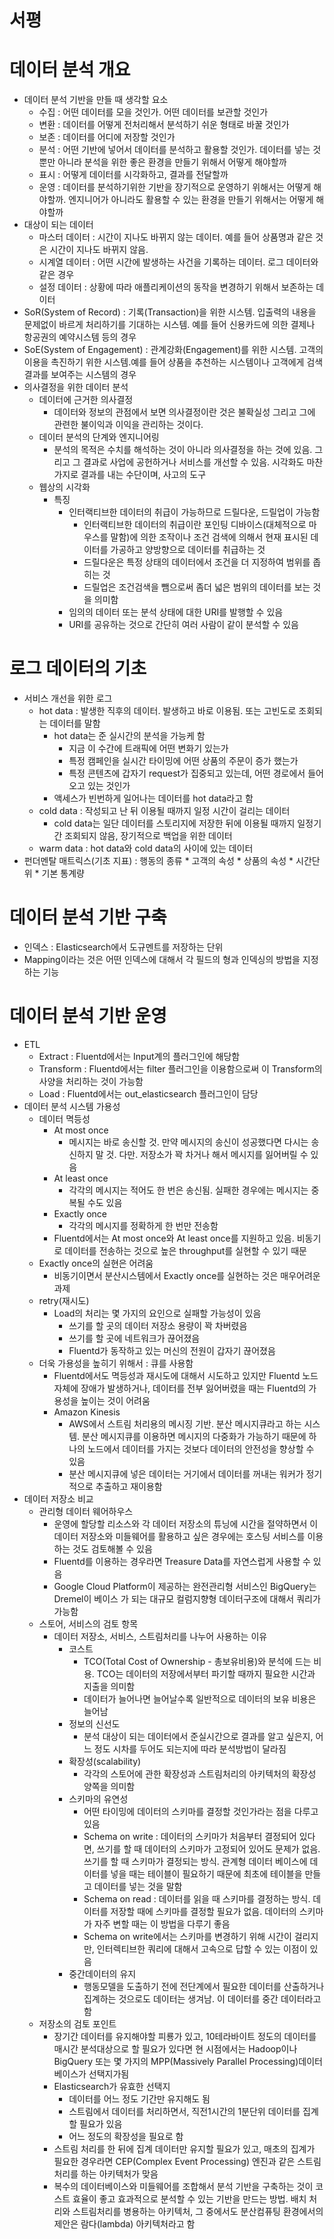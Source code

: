 # 서평

# 데이터 분석 개요
- 데이터 분석 기반을 만들 때 생각할 요소
  - 수집 : 어떤 데이터를 모을 것인가. 어떤 데이터를 보관할 것인가
  - 변환 : 데이터를 어떻게 전처리해서 분석하기 쉬운 형태로 바꿀 것인가
  - 보존 : 데이터를 어디에 저장할 것인가
  - 분석 : 어떤 기반에 넣어서 데이터를 분석하고 활용할 것인가. 데이터를 넣는 것 뿐만 아니라 분석을 위한 좋은 환경을 만들기 위해서 어떻게 해야할까
  - 표시 : 어떻게 데이터를 시각화하고, 결과를 전달할까
  - 운영 : 데이터를 분석하기위한 기반을 장기적으로 운영하기 위해서는 어떻게 해야할까. 엔지니어가 아니라도 활용할 수 있는 환경을 만들기 위해서는 어떻게 해야할까
- 대상이 되는 데이터
  - 마스터 데이터 : 시간이 지나도 바뀌지 않는 데이터. 예를 들어 상품명과 같은 것은 시간이 지나도 바뀌지 않음.
  - 시계열 데이터 : 어떤 시간에 발생하는 사건을 기록하는 데이터. 로그 데이터와 같은 경우
  - 설정 데이터 : 상황에 따라 애플리케이션의 동작을 변경하기 위해서 보존하는 데이터 
- SoR(System of Record) : 기록(Transaction)을 위한 시스템. 입출력의 내용을 문제없이 바르게 처리하기를 기대하는 시스템. 예를 들어 신용카드에 의한 결제나 항공권의 예약시스템 등의 경우 
- SoE(System of Engagement) : 관계강화(Engagement)를 위한 시스템. 고객의 이용을 촉진하기 위한 시스템.예를 들어 상품을 추천하는 시스템이나 고객에게 검색결과를 보여주는 시스템의 경우
- 의사결정을 위한 데이터 분석
  - 데이터에 근거한 의사결정
    - 데이터와 정보의 관점에서 보면 의사결정이란 것은 불확실성 그리고 그에 관련한 불이익과 이익을 관리하는 것이다.
  - 데이터 분석의 단계와 엔지니어링
    - 분석의 목적은 수치를 해석하는 것이 아니라 의사결정을 하는 것에 있음. 그리고 그 결과로 사업에 공헌하거나 서비스를 개선할 수 있음. 시각화도 마찬가지로 결과를 내는 수단이며, 사고의 도구
  - 웹상의 시각화
    - 특징
      - 인터랙티브한 데이터의 취급이 가능하므로 드릴다운, 드릴업이 가능함
        - 인터랙티브한 데이터의 취급이란 포인팅 디바이스(대체적으로 마우스를 말함)에 의한 조작이나 조건 검색에 의해서 현재 표시된 데이터를 가공하고 양방향으로 데이터를 취급하는 것
        - 드릴다운은 특정 상태의 데이터에서 조건을 더 지정하여 범위를 좁히는 것
        - 드릴업은 조건검색을 뺌으로써 좀더 넓은 범위의 데이터를 보는 것을 의미함 
      - 임의의 데이터 또는 분석 상태에 대한 URI를 발행할 수 있음
      - URI를 공유하는 것으로 간단히 여러 사람이 같이 분석할 수 있음 

# 로그 데이터의 기초
- 서비스 개선을 위한 로그
  - hot data : 발생한 직후의 데이터. 발생하고 바로 이용됨. 또는 고빈도로 조회되는 데이터를 말함
    - hot data는 준 실시간의 분석을 가능케 함 
      - 지금 이 수간에 트래픽에 어떤 변화기 있는가
      - 특정 캠페인을 실시간 타이밍에 어떤 상품의 주문이 증가 했는가
      - 특정 콘텐츠에 갑자기 request가 집중되고 있는데, 어떤 경로에서 들어오고 있는 것인가
    - 액세스가 빈번하게 일어나는 데이터를 hot data라고 함 
  - cold data : 작성되고 난 뒤 이용될 때까지 일정 시간이 걸리는 데이터
    - cold data는 일단 데이터를 스토리지에 저장한 뒤에 이용될 때까지 일정기간 조회되지 않음, 장기적으로 백업을 위한 데이터  
  - warm data : hot data와 cold data의 사이에 있는 데이터 
- 펀더멘탈 매트릭스(기초 지표) : 행동의 종류 * 고객의 속성 * 상품의 속성 * 시간단위 * 기본 통계량 

# 데이터 분석 기반 구축
- 인덱스 : Elasticsearch에서 도규멘트를 저장하는 단위
- Mapping이라는 것은 어떤 인덱스에 대해서 각 필드의 형과 인덱싱의 방법을 지정하는 기능

# 데이터 분석 기반 운영
- ETL
  - Extract : Fluentd에서는 Input계의 플러그인에 해당함
  - Transform : Fluentd에서는 filter 플러그인을 이용함으로써 이 Transform의 사양을 처리하는 것이 가능함
  - Load : Fluentd에서는 out_elasticsearch 플러그인이 담당 
- 데이터 분석 시스템 가용성
  - 데이터 멱등성
    - At most once
      - 메시지는 바로 송신할 것. 만약 메시지의 송신이 성공했다면 다시는 송신하지 말 것. 다만. 저장소가 꽉 차거나 해서 메시지를 잃어버릴 수 있음
    - At least once
      - 각각의 메시지는 적어도 한 번은 송신됨. 실패한 경우에는 메시지는 중복될 수도 있음
    - Exactly once
      - 각각의 메시지를 정확하게 한 번만 전송함
    - Fluentd에서는 At most once와 At least once를 지원하고 있음. 비동기로 데이터를 전송하는 것으로 높은 throughput를 실현할 수 있기 때문
  - Exactly once의 실현은 어려움
    - 비동기이면서 분산시스템에서 Exactly once를 실현하는 것은 매우어려운 과제
  - retry(재시도)
    - Load의 처리는 몇 가지의 요인으로 실패할 가능성이 있음
      - 쓰기를 할 곳의 데이터 저장소 용량이 꽉 차버렸음
      - 쓰기를 할 곳에 네트워크가 끊어졌음
      - Fluentd가 동작하고 있는 머신의 전원이 갑자기 끊어졌음
  - 더욱 가용성을 높히기 위해서 : 큐를 사용함
    - Fluentd에서도 멱등성과 재시도에 대해서 시도하고 있지만 Fluentd 노드 자체에 장애가 발생하거나, 데이터를 전부 잃어버렸을 때는 Fluentd의 가용성을 높이는 것이 어려움
    - Amazon Kinesis
      - AWS에서 스트림 처리용의 메시징 기반. 분산 메시지큐라고 하는 시스템. 분산 메시지큐를 이용하면 메시지의 다중화가 가능하기 때문에 하나의 노드에서 데이터를 가지는 것보다 데이터의 안전성을 향상할 수 있음 
      - 분산 메시지큐에 넣은 데이터는 거기에서 데이터를 꺼내는 워커가 정기적으로 추출하고 재이용함 
- 데이터 저장소 비교
  - 관리형 데이터 웨어하우스
    - 운영에 할당할 리소스와 각 데이터 저장소의 튜닝에 시간을 절약하면서 이 데이터 저장소와 미들웨어를 활용하고 싶은 경우에는 호스팅 서비스를 이용하는 것도 검토해볼 수 있음
    - Fluentd를 이용하는 경우라면 Treasure Data를 자연스럽게 사용할 수 있음
    - Google Cloud Platform이 제공하는 완전관리형 서비스인 BigQuery는 Dremel이 베이스 가 되는 대규모 컬럼지향형 데이터구조에 대해서 쿼리가 가능함
  - 스토어, 서비스의 검토 항목
    - 데이터 저장소, 서비스, 스트림처리를 나누어 사용하는 이유
      - 코스트
        - TCO(Total Cost of Ownership - 총보유비용)와 분석에 드는 비용. TCO는 데이터의 저장에서부터 파기할 때까지 필요한 시간과 지출을 의미함
        - 데이터가 늘어나면 늘어날수록 일반적으로 데이터의 보유 비용은 늘어남 
      - 정보의 신선도
        - 분석 대상이 되는 데이터에서 준실시간으로 결과를 알고 싶은지, 어느 정도 시차를 두어도 되는지에 따라 분석방법이 달라짐
      - 확장성(scalability)
        - 각각의 스토어에 관한 확장성과 스트림처리의 아키텍처의 확장성 양쪽을 의미함
      - 스키마의 유연성
        - 어떤 타이밍에 데이터의 스키마를 결정할 것인가라는 점을 다루고 있음
        - Schema on write : 데이터의 스키마가 처음부터 결정되어 있다면, 쓰기를 할 때 데이터의 스키마가 고정되어 있어도 문제가 없음. 쓰기를 할 때 스키마가 결정되는 방식. 관계형 데이터 베이스에 데이터를 넣을 때는 테이블이 필요하기 때문에 최초에 테이블을 만들고 데이터를 넣는 것을 말함
        - Schema on read : 데이터를 읽을 때 스키마를 결정하는 방식. 데이터를 저장할 때에 스키마를 결정할 필요가 없음. 데이터의 스키마가 자주 변할 때는 이 방법을 다루기 좋음
        - Schema on write에서는 스키마를 변경하기 위해 시간이 걸리지만, 인터렉티브한 쿼리에 대해서 고속으로 답할 수 있는 이점이 있음 
      - 중간데이터의 유지
        - 행동모델을 도출하기 전에 전단계에서 필요한 데이터를 산출하거나 집계하는 것으로도 데이터는 생겨남. 이 데이터를 중간 데이터라고 함 
  - 저장소의 검토 포인트
    - 장기간 데이터를 유지해야할 피룡가 있고, 10테라바이트 정도의 데이터를 매시간 분석대상으로 할 필요가 있다면 현 시점에서는 Hadoop이나 BigQuery 또는 몇 가지의 MPP(Massively Parallel Processing)데이터베이스가 선택지가됨
    - Elasticsearch가 유효한 선택지
      - 데이터를 어느 정도 기간만 유지해도 됨
      - 스트림에서 데이터를 처리하면서, 직전1시간의 1분단위 데이터를 집계할 필요가 있음
      - 어느 정도의 확장성을 필요로 함 
    - 스트림 처리를 한 뒤에 집계 데이터만 유지할 필요가 있고, 매초의 집계가 필요한 경우라면 CEP(Complex Event Processing) 엔진과 같은 스트림처리를 하는 아키텍처가 맞음
    - 복수의 데이터베이스와 미들웨어를 조합해서 분석 기반을 구축하는 것이 코스트 효율이 좋고 효과적으로 분석할 수 있는 기반을 만드는 방법. 배치 처리와 스트림처리를 병용하는 아키텍처, 그 중에서도 분산컴퓨팅 환경에서의 제안은 람다(lambda) 아키텍처라고 함 
